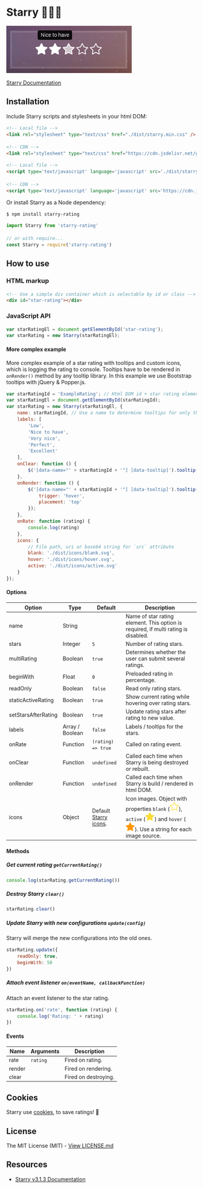 # Starry 🌟🌃💖

![Screenshot](docs/assets/screenshot.png)

[Starry Documentation](https://teddy95.github.io/Starry)

## Installation

Include Starry scripts and stylesheets in your html DOM:

```html
<!-- Local file -->
<link rel="stylesheet" type="text/css" href="./dist/starry.min.css" />

<!-- CDN -->
<link rel="stylesheet" type="text/css" href="https://cdn.jsdelivr.net/gh/teddy95/starry@5/dist/starry.min.css" />
```

```html
<!-- Local file -->
<script type='text/javascript' language='javascript' src='./dist/starry.min.js'></script>

<!-- CDN -->
<script type='text/javascript' language='javascript' src='https://cdn.jsdelivr.net/gh/teddy95/starry@5/dist/starry.min.js'></script>
```

Or install Starry as a Node dependency:

```bash
$ npm install starry-rating
```

```javascript
import Starry from 'starry-rating'

// or with require...
const Starry = require('starry-rating')
```

## How to use

### HTML markup

```html
<!-- Use a simple div container which is selectable by id or class -->
<div id="star-rating"></div>
```

### JavaScript API

```javascript
var starRatingEl = document.getElementById('star-rating');
var starRating = new Starry(starRatingEl);
```

#### More complex example

More complex example of a star rating with tooltips and custom icons, which is logging the rating to console. Tooltips have to be rendered in ```onRender()``` method by any tooltip library. In this example we use Bootstrap tooltips with jQuery & Popper.js.

```javascript
var starRatingId = 'ExampleRating'; // Html DOM id + star rating element name
var starRatingEl = document.getElementById(starRatingId);
var starRating = new Starry(starRatingEl, {
	name: starRatingId, // Use a name to determine tooltips for only this Starry element
	labels: [
		'Low',
		'Nice to have',
		'Very nice',
		'Perfect',
		'Excellent'
	],
	onClear: function () {
		$('[data-name="' + starRatingId + '"] [data-tooltip]').tooltip('dispose');
	},
	onRender: function () {
		$('[data-name="' + starRatingId + '"] [data-tooltip]').tooltip({
			trigger: 'hover',
			placement: 'top'
		});
	},
	onRate: function (rating) {
		console.log(rating)
	},
	icons: {
		// File path, uri or base64 string for `src` attribute
		blank: './dist/icons/blank.svg',
		hover: './dist/icons/hover.svg',
		active: './dist/icons/active.svg'
	}
});
```

#### Options

| Option              | Type            | Default                              | Description                                                                                            |
| ------------------- | --------------- | ------------------------------------ | ------------------------------------------------------------------------------------------------------ |
| name                | String          |                                      | Name of star rating element. This option is required, if multi rating is disabled.                     |
| stars               | Integer         | `5`                                  | Number of rating stars.                                                                                |
| multiRating         | Boolean         | `true`                               | Determines whether the user can submit several ratings.                                                |
| beginWith           | Float           | `0`                                  | Preloaded rating in percentage.                                                                        |
| readOnly            | Boolean         | `false`                              | Read only rating stars.                                                                                |
| staticActiveRating  | Boolean         | `true`                               | Show current rating while hovering over rating stars.                                                  |
| setStarsAfterRating | Boolean         | `true`                               | Update rating stars after rating to new value.                                                         |
| labels              | Array / Boolean | `false`                              | Labels / tooltips for the stars.                                                                       |
| onRate              | Function        | `(rating) => true`                   | Called on rating event.                                                                                |
| onClear             | Function        | `undefined`                          | Called each time when Starry is being destroyed or rebuilt.                                            |
| onRender            | Function        | `undefined`                          | Called each time when Starry is build / rendered in html DOM.                                          |
| icons               | Object          | Default [Starry icons](/dist/icons). | Icon images. Object with properties `blank` (![blank](/dist/icons/blank.png)), `active` (![blank](/dist/icons/active.png)) and `hover` (![blank](/dist/icons/hover.png)). Use a string for each image source. |

#### Methods

##### Get current rating `getCurrentRating()`

```javascript
console.log(starRating.getCurrentRating())
```

##### Destroy Starry `clear()`

```javascript
starRating.clear()
```

##### Update Starry with new configurations `update(config)`

Starry will merge the new configurations into the old ones.

```javascript
starRating.update({
	readOnly: true,
	beginWith: 50
})
```

##### Attach event listener `on(eventName, callbackFunction)`

Attach an event listener to the star rating.

```javascript
starRating.on('rate', function (rating) {
	console.log('Rating: ' + rating)
})
```

#### Events

| Name   | Arguments | Description          |
| ------ | --------- | -------------------- |
| rate   | `rating`  | Fired on rating.     |
| render |           | Fired on rendering.  |
| clear  |           | Fired on destroying. |

## Cookies

Starry use [cookies](http://en.wikipedia.org/wiki/HTTP_cookie), to save ratings! 🍪

## License

The MIT License (MIT) - [View LICENSE.md](LICENSE.md)

## Resources

- [Starry v3.1.3 Documentation](https://teddy95.github.io/Starry/v3.1.3)
